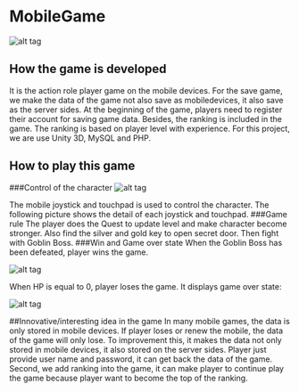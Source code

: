 # MobileGame
![alt tag](https://raw.github.com/CandyKwok0715/MobileGame/master/screenshots/landingPage.png)

## How the game is developed

It is the action role player game on the mobile devices. For the save game, we make the data of the game not also save as mobiledevices, it also save as the server sides. At the beginning of the game, players need to register their account for saving game data. Besides, the ranking is included in the game. The ranking is based on player level with experience. For this project, we are use Unity 3D, MySQL and PHP. 

## How to play this game
###Control of the character
![alt tag](https://raw.github.com/CandyKwok0715/MobileGame/master/screenshots/Control.png)

The mobile joystick and touchpad is used to control the character. The following picture shows the detail of each joystick and touchpad.
###Game rule
The player does the Quest to update level and make character become stronger. Also find the silver and gold key to open secret door. Then fight with Goblin Boss.
###Win and Game over state
When the Goblin Boss has been defeated, player wins the game.

![alt tag](https://raw.github.com/CandyKwok0715/MobileGame/master/screenshots/win.png)

When HP is equal to 0, player loses the game. It displays game over state:

![alt tag](https://raw.github.com/CandyKwok0715/MobileGame/master/screenshots/gameOver.png)

##Innovative/interesting idea in the game
In many mobile games, the data is only stored in mobile devices. If player loses or renew the mobile, the data of the game will only lose. To improvement this, it makes the data not only stored in mobile devices, it also stored on the server sides. Player just provide user name and password, it can get back the data of the game. Second, we add ranking into the game, it can make player to continue play the game because player want to become the top of the ranking.
